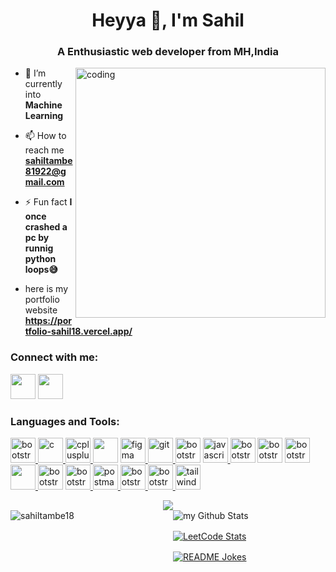 


<link rel="stylesheet" href="https://cdn.jsdelivr.net/gh/devicons/devicon@v2.15.1/devicon.min.css">
          
<h1 align="center">Heyya 👋, I'm Sahil</h1>
<h3 align="center">A Enthusiastic web developer from MH,India</h3>

<img align="right" alt="coding" width="400"
    src="https://camo.githubusercontent.com/cae12fddd9d6982901d82580bdf321d81fb299141098ca1c2d4891870827bf17/68747470733a2f2f6d69726f2e6d656469756d2e636f6d2f6d61782f313336302f302a37513379765349765f7430696f4a2d5a2e676966">

- 🌱 I’m currently into **Machine Learning**

- 📫 How to reach me **sahiltambe81922@gmail.com**

- ⚡ Fun fact **I once crashed a pc by runnig python loops😅**

-  here is my portfolio website **https://portfolio-sahil18.vercel.app/**

<h3 align="left">Connect with me:</h3>
<p align="left">
    <a href="https://linkedin.com/in/sahil-tambe-77b181230/" target="blank"><img src="https://cdn.jsdelivr.net/gh/devicons/devicon/icons/linkedin/linkedin-original.svg" width="40" height="40" /></a>
    <a href="https://instagram.com/sahil_tambe_96k_" target="blank">
    <img src="https://upload.wikimedia.org/wikipedia/commons/thumb/9/96/Instagram.svg/1200px-Instagram.svg.png"  width="40" height="40" />
    </a>
</p>

<h3 align="left">Languages and Tools:</h3>
<p align="left"> 
        <a href="https://getbootstrap.com" target="_blank" rel="noreferrer"> 
            <img src="https://cdn.jsdelivr.net/gh/devicons/devicon/icons/bootstrap/bootstrap-original.svg" alt="bootstrap" width="40" height="40" /> </a> 
        <a href="https://www.cprogramming.com/" target="_blank" rel="noreferrer"> 
            <img src="https://cdn.jsdelivr.net/gh/devicons/devicon/icons/c/c-original.svg" alt="c" width="40" height="40" /> </a> 
        <a href="https://www.w3schools.com/cpp/" target="_blank"rel="noreferrer"> 
            <img src="https://cdn.jsdelivr.net/gh/devicons/devicon/icons/cplusplus/cplusplus-original.svg" alt="cplusplus" width="40" height="40" /> </a> 
        <a href="https://expressjs.com" target="_blank" rel="noreferrer">
            <img src="https://cdn.jsdelivr.net/gh/devicons/devicon/icons/express/express-original-wordmark.svg"  width="40" height="40" /></a>
        <a href="https://www.figma.com/" target="_blank" rel="noreferrer"> 
            <img src="https://www.vectorlogo.zone/logos/figma/figma-icon.svg" alt="figma" width="40"height="40" /> </a> 
        <a href="https://git-scm.com/" target="_blank" rel="noreferrer"> 
            <img src="https://cdn.jsdelivr.net/gh/devicons/devicon/icons/git/git-original.svg" alt="git" width="40" height="40" /> </a> 
        <a href="https://www.java.com" target="_blank" rel="noreferrer">
            <img src="https://cdn.jsdelivr.net/gh/devicons/devicon/icons/java/java-original.svg" alt="bootstrap" width="40" height="40" /></a>
        <a href="https://developer.mozilla.org/en-US/docs/Web/JavaScript" target="_blank" rel="noreferrer"> 
            <img src="https://cdn.jsdelivr.net/gh/devicons/devicon/icons/javascript/javascript-original.svg" alt="javascript" width="40" height="40" /> </a> 
        <a href="https://www.linux.org/" target="_blank"rel="noreferrer"> 
            <img src="https://cdn.jsdelivr.net/gh/devicons/devicon/icons/ubuntu/ubuntu-plain.svg" alt="bootstrap" width="40" height="40" /></a>
        <a href="https://www.mongodb.com/" target="_blank" rel="noreferrer"> 
            <img src="https://cdn.jsdelivr.net/gh/devicons/devicon/icons/mongodb/mongodb-original.svg" alt="bootstrap" width="40" height="40" /></a> 
        <a href="https://www.mysql.com/" target="_blank"rel="noreferrer"> 
            <img src="https://cdn.jsdelivr.net/gh/devicons/devicon/icons/mysql/mysql-original-wordmark.svg" alt="bootstrap" width="40" height="40" /> </a> 
        <a href="https://nextjs.org/" target="_blank" rel="noreferrer">
            <img src="https://cdn.jsdelivr.net/gh/devicons/devicon/icons/nextjs/nextjs-original-wordmark.svg"  width="40" height="40" /> </a> 
        <a href="https://nodejs.org" target="_blank" rel="noreferrer"> 
            <img src="https://cdn.jsdelivr.net/gh/devicons/devicon/icons/nodejs/nodejs-original.svg" alt="bootstrap" width="40" height="40" /></a> 
        <a href="https://www.photoshop.com/en" target="_blank"rel="noreferrer"> 
            <img src="https://cdn.jsdelivr.net/gh/devicons/devicon/icons/photoshop/photoshop-plain.svg" alt="bootstrap" width="40" height="40" /> </a> 
        <a href="https://postman.com" target="_blank" rel="noreferrer"> 
            <img src="https://www.vectorlogo.zone/logos/getpostman/getpostman-icon.svg" alt="postman" width="40" height="40" /> </a> 
        <a href="https://www.python.org" target="_blank" rel="noreferrer"> 
            <img src="https://cdn.jsdelivr.net/gh/devicons/devicon/icons/python/python-original.svg" alt="bootstrap" width="40" height="40" /> </a> 
        <a href="https://reactjs.org/" target="_blank" rel="noreferrer">
            <img src="https://cdn.jsdelivr.net/gh/devicons/devicon/icons/react/react-original.svg" alt="bootstrap" width="40" height="40" /> </a> 
        <a href="https://tailwindcss.com/" target="_blank" rel="noreferrer"> 
            <img src="https://www.vectorlogo.zone/logos/tailwindcss/tailwindcss-icon.svg" alt="tailwind" width="40" height="40" /> </a> 
</p>
<div align="center">
  <img src="https://profile-counter.glitch.me/sahiltambe18/count.svg?"  />
</div>
<div style="display: flex; flex-wrap: wrap; gap: 1rem;">
  <div style="flex: 1 1 calc(50% - 0.5rem); display: flex; flex-direction: column; gap: 1rem;">
    <img align="left" src="https://github-readme-stats.vercel.app/api/top-langs?username=sahiltambe18&show_icons=true&locale=en&layout=compact" alt="sahiltambe18" />
    
  </div>

  <div style="flex: 1 1 calc(50% - 0.5rem); display: flex; flex-direction: column; gap: 1rem;">
    <img align="center" src="https://github-readme-stats.vercel.app/api?username=sahiltambe18&include_all_commits=true&count_private=true&show_icons=true&line_height=20&title_color=2B5BBD&icon_color=1124BB&text_color=A1A1A1&bg_color=0,000000,130F40" alt="my Github Stats"/>
    <a href="https://leetcode.com/sahil18_"><img align='center' src="https://leetcode-stats-six.vercel.app/api?username=sahil18_" alt="LeetCode Stats" /></a>
    <a href="https://readme-jokes.vercel.app"><img align="center" src="https://readme-jokes.vercel.app/api" alt="README Jokes"></a> 
  </div>
</div>


